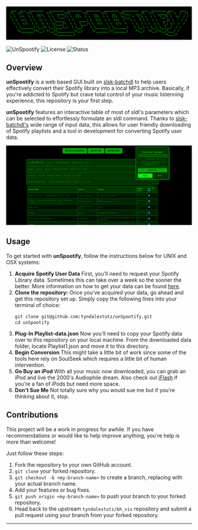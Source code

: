 ![titleASCII](/assets/images/unSpootify.png)



![UnSpootify](https://img.shields.io/badge/Version-1.0.0-blue.svg) ![License](https://img.shields.io/badge/license-MIT-green) ![Status](https://img.shields.io/badge/status-active-brightgreen)

## Overview

**unSpootify** is a web based GUI built on [slsk-batchdl](https://github.com/fiso64/slsk-batchdl) to help users effectively convert their Spotify library into a local MP3 archive. Basically, if you're addicted to Spotify but crave total control of your music listenning experience, this repository is your first step. 

**unSpootify** features an interactive table of most of sldl's parameters which can be selected to effortlessly formulate an sldl command. Thanks to [slsk-batchdl's](https://github.com/fiso64/slsk-batchdl) wide range of input data, this allows for user friendly downloading of Spotify playlists and a tool in development for converting Spotify user data. 

![unSpootify](/assets/images/screenshot.png)


## Usage

To get started with **unSpootify**, follow the instructions below for UNIX and OSX systems:

1. **Acquire Spotify User Data**
   First, you'll need to request your Spotify Library data. Sometimes this can take over a week so the sooner the better. More information on how to get your data can be found [here](https://www.spotify.com/us/account/privacy/).
2. **Clone the repository:**
   Once you've acquired your data, go ahead and get this repository set up. Simply copy the following lines into your terminal of choice:
   ```
   git clone git@github.com:tyndalestutz/unSpootify.git
   cd unSpootify
   ```
3. **Plug-In Playlist-data.json**
   Now you'll need to copy your Spotify data over to this repository on your local machine. From the downloaded data folder, locate Playlist1.json and move it to this directory. 
4. **Begin Conversion**
   This might take a little bit of work since some of the tools here rely on SoulSeek which requires a little bit of human intervention. 
5. **Go Buy an iPod**
   With all your music now downloaded, you can grab an iPod and live the 2000's Audiophile dream. Also check out [iFlash](https://www.iflash.xyz/) if you're a fan of iPods but need more space. 
6. **Don't Sue Me**
   Not totally sure why you would sue me but if you're thinking about it, stop. 

## Contributions

This project will be a work in progress for awhile. If you have recommendations or would like to help improve anything, you're help is more than welcome!

Just follow these steps:

1. Fork the repository to your own GitHub account.
2. `git clone` your forked repository.
3. `git checkout -b <my-branch-name>` to create a branch, replacing with your actual branch name.
4. Add your features or bug fixes.
5. `git push origin <my-branch-name>` to push your branch to your forked repository.
6. Head back to the upstream `tyndalestutz/bh_vis` repository and submit a pull request using your branch from your forked repository.
---